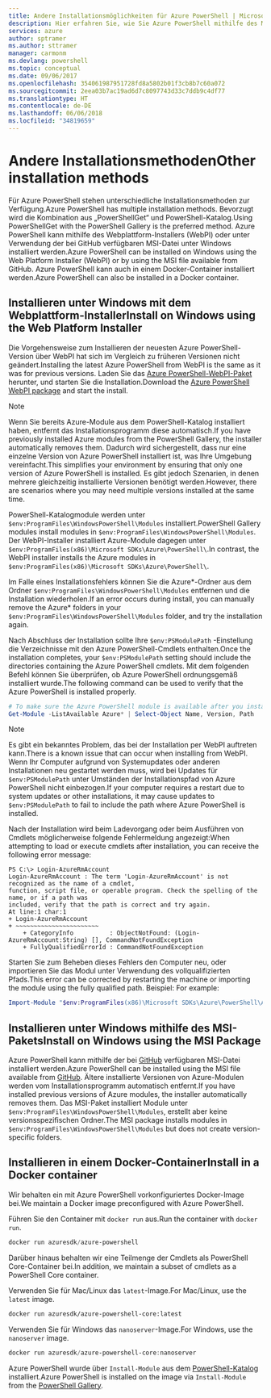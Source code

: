 ```yaml
---
title: Andere Installationsmöglichkeiten für Azure PowerShell | Microsoft-Dokumentation
description: Hier erfahren Sie, wie Sie Azure PowerShell mithilfe des MSI-Pakets oder des Webplattform-Installers installieren.
services: azure
author: sptramer
ms.author: sttramer
manager: carmonm
ms.devlang: powershell
ms.topic: conceptual
ms.date: 09/06/2017
ms.openlocfilehash: 354061987951728fd8a5802b01f3cb8b7c60a072
ms.sourcegitcommit: 2eea03b7ac19ad6d7c8097743d33c7ddb9c4df77
ms.translationtype: HT
ms.contentlocale: de-DE
ms.lasthandoff: 06/06/2018
ms.locfileid: "34819659"
---
```

# <a name="other-installation-methods"></a><span data-ttu-id="8296d-103">Andere Installationsmethoden</span><span class="sxs-lookup"><span data-stu-id="8296d-103">Other installation methods</span></span>

<span data-ttu-id="8296d-104">Für Azure PowerShell stehen unterschiedliche Installationsmethoden zur Verfügung.</span><span class="sxs-lookup"><span data-stu-id="8296d-104">Azure PowerShell has multiple installation methods.</span></span> <span data-ttu-id="8296d-105">Bevorzugt wird die Kombination aus „PowerShellGet“ und PowerShell-Katalog.</span><span class="sxs-lookup"><span data-stu-id="8296d-105">Using PowerShellGet with the PowerShell Gallery is the preferred method.</span></span> <span data-ttu-id="8296d-106">Azure PowerShell kann mithilfe des Webplattform-Installers (WebPI) oder unter Verwendung der bei GitHub verfügbaren MSI-Datei unter Windows installiert werden.</span><span class="sxs-lookup"><span data-stu-id="8296d-106">Azure PowerShell can be installed on Windows using the Web Platform Installer (WebPI) or by using the MSI file available from GitHub.</span></span> <span data-ttu-id="8296d-107">Azure PowerShell kann auch in einem Docker-Container installiert werden.</span><span class="sxs-lookup"><span data-stu-id="8296d-107">Azure PowerShell can also be installed in a Docker container.</span></span>

## <a name="install-on-windows-using-the-web-platform-installer"></a><span data-ttu-id="8296d-108">Installieren unter Windows mit dem Webplattform-Installer</span><span class="sxs-lookup"><span data-stu-id="8296d-108">Install on Windows using the Web Platform Installer</span></span>

<span data-ttu-id="8296d-109">Die Vorgehensweise zum Installieren der neuesten Azure PowerShell-Version über WebPI hat sich im Vergleich zu früheren Versionen nicht geändert.</span><span class="sxs-lookup"><span data-stu-id="8296d-109">Installing the latest Azure PowerShell from WebPI is the same as it was for previous versions.</span></span>
<span data-ttu-id="8296d-110">Laden Sie das [Azure PowerShell-WebPI-Paket](http://aka.ms/webpi-azps) herunter, und starten Sie die Installation.</span><span class="sxs-lookup"><span data-stu-id="8296d-110">Download the [Azure PowerShell WebPI package](http://aka.ms/webpi-azps) and start the install.</span></span>

> [!NOTE]
> <span data-ttu-id="8296d-111">Wenn Sie bereits Azure-Module aus dem PowerShell-Katalog installiert haben, entfernt das Installationsprogramm diese automatisch.</span><span class="sxs-lookup"><span data-stu-id="8296d-111">If you have previously installed Azure modules from the PowerShell Gallery, the installer automatically removes them.</span></span> <span data-ttu-id="8296d-112">Dadurch wird sichergestellt, dass nur eine einzelne Version von Azure PowerShell installiert ist, was Ihre Umgebung vereinfacht.</span><span class="sxs-lookup"><span data-stu-id="8296d-112">This simplifies your environment by ensuring that only one version of Azure PowerShell is installed.</span></span> <span data-ttu-id="8296d-113">Es gibt jedoch Szenarien, in denen mehrere gleichzeitig installierte Versionen benötigt werden.</span><span class="sxs-lookup"><span data-stu-id="8296d-113">However, there are scenarios where you may need multiple versions installed at the same time.</span></span>
>
> <span data-ttu-id="8296d-114">PowerShell-Katalogmodule werden unter `$env:ProgramFiles\WindowsPowerShell\Modules` installiert.</span><span class="sxs-lookup"><span data-stu-id="8296d-114">PowerShell Gallery modules install modules in `$env:ProgramFiles\WindowsPowerShell\Modules`.</span></span> <span data-ttu-id="8296d-115">Der WebPI-Installer installiert Azure-Module dagegen unter `$env:ProgramFiles(x86)\Microsoft SDKs\Azure\PowerShell\`.</span><span class="sxs-lookup"><span data-stu-id="8296d-115">In contrast, the WebPI installer installs the Azure modules in `$env:ProgramFiles(x86)\Microsoft SDKs\Azure\PowerShell\`.</span></span>
>
> <span data-ttu-id="8296d-116">Im Falle eines Installationsfehlers können Sie die Azure\*-Ordner aus dem Ordner `$env:ProgramFiles\WindowsPowerShell\Modules` entfernen und die Installation wiederholen.</span><span class="sxs-lookup"><span data-stu-id="8296d-116">If an error occurs during install, you can manually remove the Azure\* folders in your `$env:ProgramFiles\WindowsPowerShell\Modules` folder, and try the installation again.</span></span>

<span data-ttu-id="8296d-117">Nach Abschluss der Installation sollte Ihre `$env:PSModulePath` -Einstellung die Verzeichnisse mit den Azure PowerShell-Cmdlets enthalten.</span><span class="sxs-lookup"><span data-stu-id="8296d-117">Once the installation completes, your `$env:PSModulePath` setting should include the directories containing the Azure PowerShell cmdlets.</span></span> <span data-ttu-id="8296d-118">Mit dem folgenden Befehl können Sie überprüfen, ob Azure PowerShell ordnungsgemäß installiert wurde.</span><span class="sxs-lookup"><span data-stu-id="8296d-118">The following command can be used to verify that the Azure PowerShell is installed properly.</span></span>

```powershell
# To make sure the Azure PowerShell module is available after you install
Get-Module -ListAvailable Azure* | Select-Object Name, Version, Path
```

> [!NOTE]
> <span data-ttu-id="8296d-119">Es gibt ein bekanntes Problem, das bei der Installation per WebPI auftreten kann.</span><span class="sxs-lookup"><span data-stu-id="8296d-119">There is a known issue that can occur when installing from WebPI.</span></span> <span data-ttu-id="8296d-120">Wenn Ihr Computer aufgrund von Systemupdates oder anderen Installationen neu gestartet werden muss, wird bei Updates für `$env:PSModulePath` unter Umständen der Installationspfad von Azure PowerShell nicht einbezogen.</span><span class="sxs-lookup"><span data-stu-id="8296d-120">If your computer requires a restart due to system updates or other installations, it may cause updates to `$env:PSModulePath` to fail to include the path where Azure PowerShell is installed.</span></span>

<span data-ttu-id="8296d-121">Nach der Installation wird beim Ladevorgang oder beim Ausführen von Cmdlets möglicherweise folgende Fehlermeldung angezeigt:</span><span class="sxs-lookup"><span data-stu-id="8296d-121">When attempting to load or execute cmdlets after installation, you can receive the following error message:</span></span>

```
PS C:\> Login-AzureRmAccount
Login-AzureRmAccount : The term 'Login-AzureRmAccount' is not recognized as the name of a cmdlet,
function, script file, or operable program. Check the spelling of the name, or if a path was
included, verify that the path is correct and try again.
At line:1 char:1
+ Login-AzureRmAccount
+ ~~~~~~~~~~~~~~~~~~~~~~~
    + CategoryInfo          : ObjectNotFound: (Login-AzureRmAccount:String) [], CommandNotFoundException
    + FullyQualifiedErrorId : CommandNotFoundException
```

<span data-ttu-id="8296d-122">Starten Sie zum Beheben dieses Fehlers den Computer neu, oder importieren Sie das Modul unter Verwendung des vollqualifizierten Pfads.</span><span class="sxs-lookup"><span data-stu-id="8296d-122">This error can be corrected by restarting the machine or importing the module using the fully qualified path.</span></span> <span data-ttu-id="8296d-123">Beispiel: </span><span class="sxs-lookup"><span data-stu-id="8296d-123">For example:</span></span>

```powershell
Import-Module "$env:ProgramFiles(x86)\Microsoft SDKs\Azure\PowerShell\AzureRM.psd1"
```

## <a name="install-on-windows-using-the-msi-package"></a><span data-ttu-id="8296d-124">Installieren unter Windows mithilfe des MSI-Pakets</span><span class="sxs-lookup"><span data-stu-id="8296d-124">Install on Windows using the MSI Package</span></span>

<span data-ttu-id="8296d-125">Azure PowerShell kann mithilfe der bei [GitHub](https://github.com/Azure/azure-powershell/releases/latest) verfügbaren MSI-Datei installiert werden.</span><span class="sxs-lookup"><span data-stu-id="8296d-125">Azure PowerShell can be installed using the MSI file available from [GitHub](https://github.com/Azure/azure-powershell/releases/latest).</span></span> <span data-ttu-id="8296d-126">Ältere installierte Versionen von Azure-Modulen werden vom Installationsprogramm automatisch entfernt.</span><span class="sxs-lookup"><span data-stu-id="8296d-126">If you have installed previous versions of Azure modules, the installer automatically removes them.</span></span> <span data-ttu-id="8296d-127">Das MSI-Paket installiert Module unter `$env:ProgramFiles\WindowsPowerShell\Modules`, erstellt aber keine versionsspezifischen Ordner.</span><span class="sxs-lookup"><span data-stu-id="8296d-127">The MSI package installs modules in `$env:ProgramFiles\WindowsPowerShell\Modules` but does not create version-specific folders.</span></span>

## <a name="install-in-a-docker-container"></a><span data-ttu-id="8296d-128">Installieren in einem Docker-Container</span><span class="sxs-lookup"><span data-stu-id="8296d-128">Install in a Docker container</span></span>

<span data-ttu-id="8296d-129">Wir behalten ein mit Azure PowerShell vorkonfiguriertes Docker-Image bei.</span><span class="sxs-lookup"><span data-stu-id="8296d-129">We maintain a Docker image preconfigured with Azure PowerShell.</span></span>

<span data-ttu-id="8296d-130">Führen Sie den Container mit `docker run` aus.</span><span class="sxs-lookup"><span data-stu-id="8296d-130">Run the container with `docker run`.</span></span>

```powershell
docker run azuresdk/azure-powershell
```

<span data-ttu-id="8296d-131">Darüber hinaus behalten wir eine Teilmenge der Cmdlets als PowerShell Core-Container bei.</span><span class="sxs-lookup"><span data-stu-id="8296d-131">In addition, we maintain a subset of cmdlets as a PowerShell Core container.</span></span>

<span data-ttu-id="8296d-132">Verwenden Sie für Mac/Linux das `latest`-Image.</span><span class="sxs-lookup"><span data-stu-id="8296d-132">For Mac/Linux, use the `latest` image.</span></span>

```bash
docker run azuresdk/azure-powershell-core:latest
```

<span data-ttu-id="8296d-133">Verwenden Sie für Windows das `nanoserver`-Image.</span><span class="sxs-lookup"><span data-stu-id="8296d-133">For Windows, use the `nanoserver` image.</span></span>

```powershell
docker run azuresdk/azure-powershell-core:nanoserver
```

<span data-ttu-id="8296d-134">Azure PowerShell wurde über `Install-Module` aus dem [PowerShell-Katalog](https://www.powershellgallery.com/) installiert.</span><span class="sxs-lookup"><span data-stu-id="8296d-134">Azure PowerShell is installed on the image via `Install-Module` from the [PowerShell Gallery](https://www.powershellgallery.com/).</span></span>